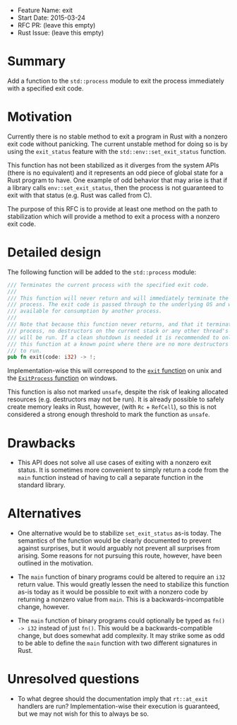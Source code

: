 - Feature Name: exit
- Start Date: 2015-03-24
- RFC PR: (leave this empty)
- Rust Issue: (leave this empty)

# Summary

Add a function to the `std::process` module to exit the process immediately with
a specified exit code.

# Motivation

Currently there is no stable method to exit a program in Rust with a nonzero
exit code without panicking. The current unstable method for doing so is by
using the `exit_status` feature with the `std::env::set_exit_status` function.

This function has not been stabilized as it diverges from the system APIs (there
is no equivalent) and it represents an odd piece of global state for a Rust
program to have. One example of odd behavior that may arise is that if a library
calls `env::set_exit_status`, then the process is not guaranteed to exit with
that status (e.g. Rust was called from C).

The purpose of this RFC is to provide at least one method on the path to
stabilization which will provide a method to exit a process with a nonzero exit
code.

# Detailed design

The following function will be added to the `std::process` module:

```rust
/// Terminates the current process with the specified exit code.
///
/// This function will never return and will immediately terminate the current
/// process. The exit code is passed through to the underlying OS and will be
/// available for consumption by another process.
///
/// Note that because this function never returns, and that it terminates the
/// process, no destructors on the current stack or any other thread's stack
/// will be run. If a clean shutdown is needed it is recommended to only call
/// this function at a known point where there are no more destructors left
/// to run.
pub fn exit(code: i32) -> !;
```

Implementation-wise this will correspond to the [`exit` function][unix] on unix
and the [`ExitProcess` function][win] on windows.

[unix]: http://pubs.opengroup.org/onlinepubs/000095399/functions/exit.html
[win]: https://msdn.microsoft.com/en-us/library/windows/desktop/ms682658%28v=vs.85%29.aspx

This function is also not marked `unsafe`, despite the risk of leaking
allocated resources (e.g. destructors may not be run). It is already possible
to safely create memory leaks in Rust, however, (with `Rc` + `RefCell`), so
this is not considered a strong enough threshold to mark the function as
`unsafe`.

# Drawbacks

* This API does not solve all use cases of exiting with a nonzero exit status.
  It is sometimes more convenient to simply return a code from the `main`
  function instead of having to call a separate function in the standard
  library.

# Alternatives

* One alternative would be to stabilize `set_exit_status` as-is today. The
  semantics of the function would be clearly documented to prevent against
  surprises, but it would arguably not prevent all surprises from arising. Some
  reasons for not pursuing this route, however, have been outlined in the
  motivation.

* The `main` function of binary programs could be altered to require an
  `i32` return value. This would greatly lessen the need to stabilize this
  function as-is today as it would be possible to exit with a nonzero code by
  returning a nonzero value from `main`. This is a backwards-incompatible
  change, however.

* The `main` function of binary programs could optionally be typed as `fn() ->
  i32` instead of just `fn()`. This would be a backwards-compatible change, but
  does somewhat add complexity. It may strike some as odd to be able to define
  the `main` function with two different signatures in Rust.

# Unresolved questions

* To what degree should the documentation imply that `rt::at_exit` handlers are
  run? Implementation-wise their execution is guaranteed, but we may not wish
  for this to always be so.

